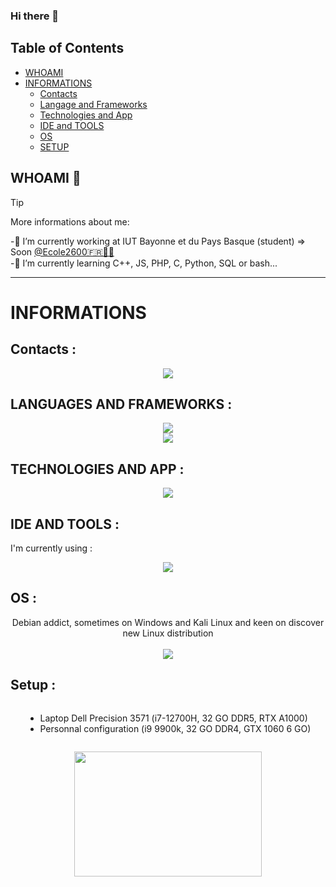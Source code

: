 ### Hi there 👋

## Table of Contents

- [WHOAMI](#whoami)
- [INFORMATIONS](#informations)
  - [Contacts](#contacts)
  - [Langage and Frameworks](#langages-and-frameworks)
  - [Technologies and App](#technologies-and-app)
  - [IDE and TOOLS](#ide-and-tools)
  - [OS](#os)
  - [SETUP](#setup)
<!--
**MaxMontouro/MaxMontouro** is a ✨ _special_ ✨ repository because its `README.md` (this file) appears on your GitHub profile.

Here are some ideas to get you started:


- 🔭 I’m currently working at IUT Bayonne et du Pays Basque
- 🌱 I’m currently learning C++, JS, HTML5, CSS3, Python, SQL or bash
- 👯 I’m looking to collaborate on ...
- 🤔 I’m looking for help with ...
- 💬 Ask me about ...
- 📫 How to reach me: ...
- 😄 Pronouns: ...
- ⚡ Fun fact: ...
-->

## WHOAMI 🫡
> [!TIP]
> More informations about me:  

-🔭 I’m currently working at IUT Bayonne et du Pays Basque (student) => Soon <a href="https://2600.eu">@Ecole2600🇫🇷🏴‍☠️</a>       
-🌱 I’m currently learning C++, JS, PHP, C, Python, SQL or bash...  

---
# INFORMATIONS 

## Contacts : 
<p align="center">
  <a href="https://skillicons.dev">
    <img src="https://skillicons.dev/icons?i=github,linkedin,instagram,discord,gmail" />
  </a>
</p>

## LANGUAGES AND FRAMEWORKS : 
<p align="center">
  <a href="https://skillicons.dev">
    <img src="https://skillicons.dev/icons?i=bash,py,c,php,cpp,mysql,powershell&theme=dark" />  <br>
    <img src="https://skillicons.dev/icons?i=java,ts,js,bootstrap,mongodb,laravel&theme=dark" />  
  </a>
</p>


## TECHNOLOGIES AND APP : 
<p align="center">
  <a href="https://skillicons.dev">
    <img src="https://skillicons.dev/icons?i=github,git,figma,wordpress,notion&theme=dark" />
  </a>
</p>

## IDE AND TOOLS :
I'm currently using :  
<p align="center">
  <a href="https://skillicons.dev">
    <img src="https://skillicons.dev/icons?i=vscode,idea,qt,docker&theme=dark" />  
  </a>
</p>

## OS : 
<p align="center">
   Debian addict, sometimes on Windows and Kali Linux and keen on discover new Linux distribution <br><br>
  <a href="https://skillicons.dev">
  <img src="https://skillicons.dev/icons?i=linux,ubuntu,powershell,debian,windows,kali&theme=dark" />
  </a>
</p>


## Setup : 
<div style="display:flex;flex-direction:column;align-items:center;justify-content:center;">
    <ul>
      <li>Laptop Dell Precision 3571 (i7-12700H, 32 GO DDR5, RTX A1000)</li>  
      <li>Personnal configuration (i9 9900k, 32 GO DDR4, GTX 1060 6 GO)</li>
  </ul>
  <p align="right">
    <img src="https://github.com/MaxMontouro/MaxMontouro/assets/119320172/b174b38b-0f86-4415-a136-21dc6b299de8" width=300 height=200 />
  </p>
</div>
